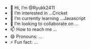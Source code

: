 - 👋 Hi, I’m @Ryukk2411
- 👀 I’m interested in ...Cricket
- 🌱 I’m currently learning ...Javascript
- 💞️ I’m looking to collaborate on ...
- 📫 How to reach me ...
- 😄 Pronouns: ...
- ⚡ Fun fact: ...

<!---
Ryukk2411/Ryukk2411 is a ✨ special ✨ repository because its `README.md` (this file) appears on your GitHub profile.
You can click the Preview link to take a look at your changes.
--->
